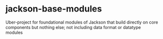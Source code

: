 # jackson-base-modules
Uber-project for foundational modules of Jackson that build directly on core components but nothing else; not including data format or datatype modules
